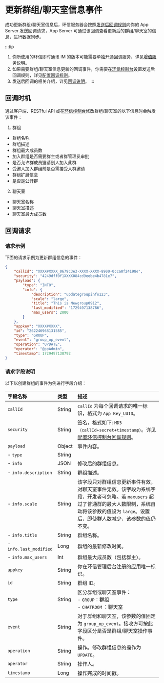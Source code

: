 # 更新群组/聊天室信息事件

成功更新群组/聊天室信息后，环信服务器会按照[发送后回调规则](/product/enable_and_configure_IM.html#配置回调规则)向你的 App Server 发送回调请求，App Server 可通过该回调查看更新后的群组/聊天室的信息，进行数据同步。

:::tip
1. 你所使用的环信即时通讯 IM 的版本可能需要单独开通回调服务，详见[增值服务说明](/product/pricing.html#增值服务费用)。
2. 如果需要群组/聊天室信息更新的回调事件，你需要在[环信控制台](https://console.easemob.com/user/login)设置发送后回调规则，详见[配置回调规则](/product/enable_and_configure_IM.html#配置回调规则)。
3. 发送后回调的相关介绍，详见[回调说明](/document/server-side/callback.html)。
:::
 
## 回调时机

通过客户端、RESTful API 或在[环信控制台](https://console.easemob.com/user/login)修改群组/聊天室的以下信息时会触发该事件：

1. 群组
- 群组名称
- 群组描述
- 群组最大成员数
- 加入群组是否需要群主或者群管理员审批
- 是否允许群成员邀请别人加入此群
- 受邀人加入群组前是否需接受入群邀请
- 群组扩展信息
- 是否是公开群

2. 聊天室
- 聊天室名称
- 聊天室描述 
- 聊天室最大成员数  

## 回调请求

### 请求示例

下面的请求示例为更新群组信息的事件：

```json
{
	"callId": "XXXX#XXXX_0679c3e3-XXXX-XXXX-8900-0cca0f24198e",
	"security": "4249dff0f1XXXX084cd9eebe4b4781e7",
	"payload": {
		"type": "INFO",
		"info": {
			"description": "updategroupinfo123",
			"scale": "large", 
			"title": "This is Newgroup0912",
			"last_modified": "1729497138786",
			"max_users": 2000
		}
	},
	"appkey": "XXXX#XXXX",
	"id": "262246968131585",
	"type": "GROUP",
	"event": "group_op_event",
	"operation": "UPDATE",
	"operator": "@ppAdmin",
	"timestamp": 1729497138792
}
```

### 请求字段说明

以下以创建群组的事件为例进行字段介绍：

| 字段名称         | 类型   | 描述                                                         |
| :------------- | :----- | :----------------------------------------------------------- |
| `callId`       | String   | `callId` 为每个回调请求的唯一标识，格式为 `App Key_UUID`。 | 
| `security`     | String | 签名，格式如下: `MD5（callId+secret+timestamp）`。详见[配置环信控制台回调规则](/product/enable_and_configure_IM.html#配置回调规则)。|
| `payload`       | Object | 事件内容。                                                     |
|  - `type`| String |     | 群组信息修改事件。 |
|  - `info`   | JSON | 修改后的群组信息。 |
|  - `info.description`   | String | 群组描述。    |
|  - `info.scale`   | String | 该字段只对群组信息更新事件有效，对聊天室事件无效。该字段为系统字段，开发者可忽略。若 `maxusers` 超过了普通群的最大人数限制，系统自动将该参数的值设为 `large`。设置后，即使群人数减少，该参数的值仍不变。    | 
|  - `info.title`   | String | 群组名称。    |
|  - `info.last_modified`   | Long | 群组的最新修改时间。    |
|  - `info.max_users`   | Int | 群组最大成员数（包括群主）。    |
| `appkey`       | String | 你在环信管理后台注册的应用唯一标识。           |
| `id`       | String | 群组 ID。                                                 |
| `type`         | String | 区分群组或聊天室事件：<br/> - `GROUP`：群组 <br/> - `CHATROOM` ：聊天室   |
| `event`        | String | 对于群组和聊天室，该参数的值固定为 `group_op_event`。接收方可按此字段区分是否是群组/聊天室操作事件。 | 
| `operation`    | String | 操作。修改群组信息的操作为 `UPDATE`。 |
| `operator`     | String | 操作人。                     | 
| `timestamp`    | Long   | 操作完成的时间戳。                | 

